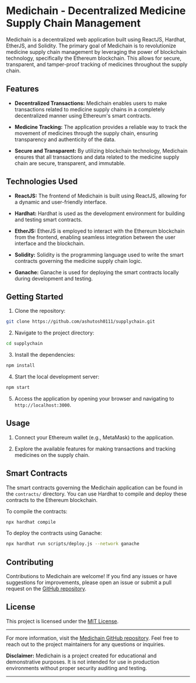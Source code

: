# Medichain - Decentralized Medicine Supply Chain Management

Medichain is a decentralized web application built using ReactJS, Hardhat, EtherJS, and Solidity. The primary goal of Medichain is to revolutionize medicine supply chain management by leveraging the power of blockchain technology, specifically the Ethereum blockchain. This allows for secure, transparent, and tamper-proof tracking of medicines throughout the supply chain.

## Features

- **Decentralized Transactions:** Medichain enables users to make transactions related to medicine supply chains in a completely decentralized manner using Ethereum's smart contracts.

- **Medicine Tracking:** The application provides a reliable way to track the movement of medicines through the supply chain, ensuring transparency and authenticity of the data.

- **Secure and Transparent:** By utilizing blockchain technology, Medichain ensures that all transactions and data related to the medicine supply chain are secure, transparent, and immutable.

## Technologies Used

- **ReactJS:** The frontend of Medichain is built using ReactJS, allowing for a dynamic and user-friendly interface.

- **Hardhat:** Hardhat is used as the development environment for building and testing smart contracts.

- **EtherJS:** EtherJS is employed to interact with the Ethereum blockchain from the frontend, enabling seamless integration between the user interface and the blockchain.

- **Solidity:** Solidity is the programming language used to write the smart contracts governing the medicine supply chain logic.

- **Ganache:** Ganache is used for deploying the smart contracts locally during development and testing.

## Getting Started

1. Clone the repository:

```bash
git clone https://github.com/ashutosh0111/supplychain.git
```

2. Navigate to the project directory:

```bash
cd supplychain
```

3. Install the dependencies:

```bash
npm install
```

4. Start the local development server:

```bash
npm start
```

5. Access the application by opening your browser and navigating to `http://localhost:3000`.

## Usage

1. Connect your Ethereum wallet (e.g., MetaMask) to the application.

2. Explore the available features for making transactions and tracking medicines on the supply chain.

## Smart Contracts

The smart contracts governing the Medichain application can be found in the `contracts/` directory. You can use Hardhat to compile and deploy these contracts to the Ethereum blockchain.

To compile the contracts:

```bash
npx hardhat compile
```

To deploy the contracts using Ganache:

```bash
npx hardhat run scripts/deploy.js --network ganache
```

## Contributing

Contributions to Medichain are welcome! If you find any issues or have suggestions for improvements, please open an issue or submit a pull request on the [GitHub repository](https://github.com/ashutosh0111/supplychain).

## License

This project is licensed under the [MIT License](LICENSE).

---

For more information, visit the [Medichain GitHub repository](https://github.com/ashutosh0111/supplychain). Feel free to reach out to the project maintainers for any questions or inquiries.

**Disclaimer:** Medichain is a project created for educational and demonstrative purposes. It is not intended for use in production environments without proper security auditing and testing.

---
